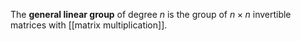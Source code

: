 The **general linear group** of degree _n_ is the group of $n \times n$ invertible matrices with [[matrix multiplication]].